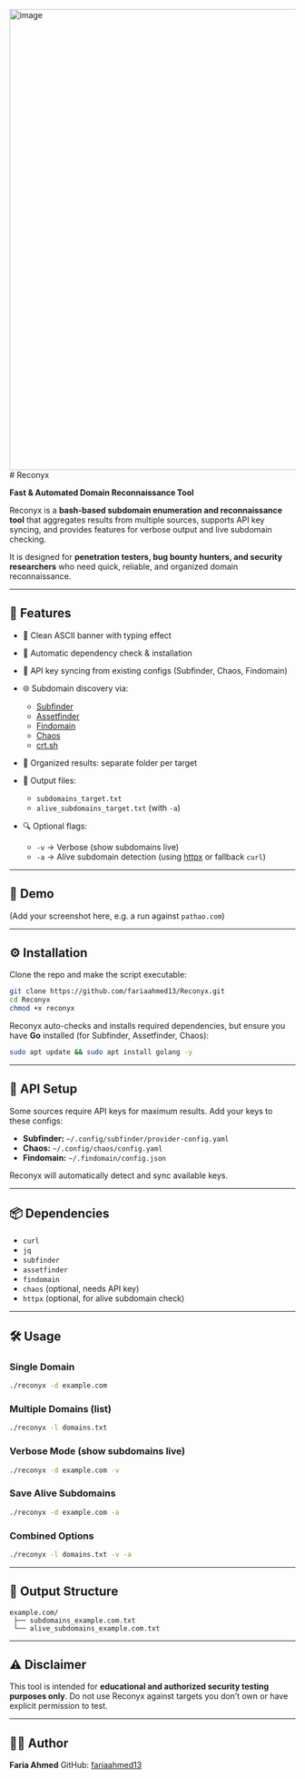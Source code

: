 <img width="1356" height="810" alt="image" src="https://github.com/user-attachments/assets/271b6913-f6c7-4600-99a2-74612b514640" /># Reconyx

**Fast & Automated Domain Reconnaissance Tool**

Reconyx is a **bash-based subdomain enumeration and reconnaissance tool** that aggregates results from multiple sources, supports API key syncing, and provides features for verbose output and live subdomain checking.

It is designed for **penetration testers, bug bounty hunters, and security researchers** who need quick, reliable, and organized domain reconnaissance.

---

## 🚀 Features



* 🎨 Clean ASCII banner with typing effect
* 🔧 Automatic dependency check & installation
* 🔑 API key syncing from existing configs (Subfinder, Chaos, Findomain)
* 🌐 Subdomain discovery via:

  * [Subfinder](https://github.com/projectdiscovery/subfinder)
  * [Assetfinder](https://github.com/tomnomnom/assetfinder)
  * [Findomain](https://github.com/findomain/findomain)
  * [Chaos](https://github.com/projectdiscovery/chaos-client)
  * [crt.sh](https://crt.sh/)
* 📂 Organized results: separate folder per target
* 📝 Output files:

  * `subdomains_target.txt`
  * `alive_subdomains_target.txt` (with `-a`)
* 🔍 Optional flags:

  * `-v` → Verbose (show subdomains live)
  * `-a` → Alive subdomain detection (using [httpx](https://github.com/projectdiscovery/httpx) or fallback `curl`)

---

## 📸 Demo

(Add your screenshot here, e.g. a run against `pathao.com`)

---

## ⚙️ Installation

Clone the repo and make the script executable:

```bash
git clone https://github.com/fariaahmed13/Reconyx.git
cd Reconyx
chmod +x reconyx
```

Reconyx auto-checks and installs required dependencies, but ensure you have **Go** installed (for Subfinder, Assetfinder, Chaos):

```bash
sudo apt update && sudo apt install golang -y
```

---

## 🔑 API Setup

Some sources require API keys for maximum results.
Add your keys to these configs:

* **Subfinder:** `~/.config/subfinder/provider-config.yaml`
* **Chaos:** `~/.config/chaos/config.yaml`
* **Findomain:** `~/.findomain/config.json`

Reconyx will automatically detect and sync available keys.

---

## 📦 Dependencies

* `curl`
* `jq`
* `subfinder`
* `assetfinder`
* `findomain`
* `chaos` (optional, needs API key)
* `httpx` (optional, for alive subdomain check)

---

## 🛠️ Usage

### Single Domain

```bash
./reconyx -d example.com
```

### Multiple Domains (list)

```bash
./reconyx -l domains.txt
```

### Verbose Mode (show subdomains live)

```bash
./reconyx -d example.com -v
```

### Save Alive Subdomains

```bash
./reconyx -d example.com -a
```

### Combined Options

```bash
./reconyx -l domains.txt -v -a
```

---

## 📂 Output Structure

```
example.com/
 ├── subdomains_example.com.txt
 └── alive_subdomains_example.com.txt
```

---

## ⚠️ Disclaimer

This tool is intended for **educational and authorized security testing purposes only**.
Do not use Reconyx against targets you don’t own or have explicit permission to test.

---

## 👨‍💻 Author

**Faria Ahmed**
GitHub: [fariaahmed13](https://github.com/fariaahmed13)
